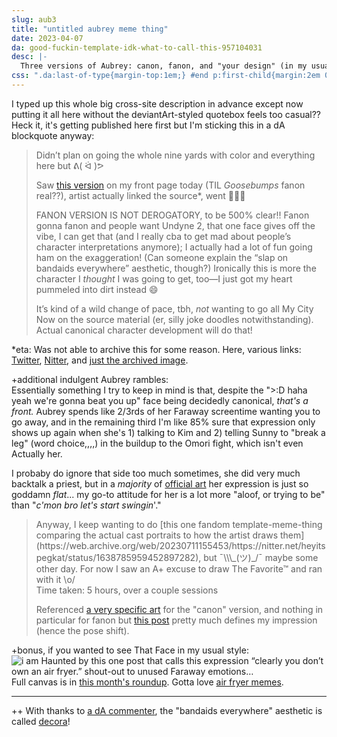 ```yaml
---
slug: aub3
title: "untitled aubrey meme thing"
date: 2023-04-07
da: good-fuckin-template-idk-what-to-call-this-957104031
desc: |-
  Three versions of Aubrey: canon, fanon, and "your design" (in my usual style).
css: ".da:last-of-type{margin-top:1em;} #end p:first-child{margin:2em 0 -.5em;} #a-info img{display:inline-block; margin:.25em 0;} .da+p{margin-top:-.5em; font-size:.9em;}"
---
```

I typed up this whole big cross-site description in advance except now putting it all here without the deviantArt-styled quotebox feels too casual?? Heck it, it's getting published here first but I'm sticking this in a dA blockquote anyway:

<blockquote class="da" markdown="1">
Didn’t plan on going the whole nine yards with color and everything here but ᕕ(&nbsp;ᐛ&nbsp;)ᕗ

Saw [this version](https://www.deviantart.com/gloomyteeth/art/Canon-vs-Fanon-trend-956812908) on my front page today (TIL <i>Goosebumps</i> fanon real??), artist actually linked the source\*, went 👀👀👀

<em style="text-transform:uppercase;font-style:normal;">Fanon version is not derogatory</em>, to be 500% clear!! Fanon gonna fanon and people want Undyne&nbsp;2, that one face gives off the vibe, I can get that (and I really cba to get mad about people’s character interpretations anymore); I actually had a lot of fun going ham on the exaggeration! (Can someone explain the “slap on bandaids everywhere” aesthetic, though?) Ironically this is more the character I <em>thought</em> I was going to get, too—I just got my heart pummeled into dirt instead 😄

It’s kind of a wild change of pace, tbh, <em>not</em> wanting to go all My City Now on the source material (er, silly joke doodles notwithstanding). Actual canonical character development will do that!
</blockquote>

\*eta: Was not able to archive this for some reason. Here, various links: [Twitter](https://twitter.com/SunnyDionysus/status/1638988357286916096), [Nitter](https://nitter.net/SunnyDionysus/status/1638988357286916096), and [just the archived image](https://web.archive.org/web/*/https://nitter.net/pic/orig/media%2FFr7bG2nX0BI1Lw4.png).

+additional indulgent Aubrey rambles:  
Essentially something I try to keep in mind is that, despite the ">:D haha yeah we're gonna beat you up" face being decidedly canonical, *that's a front.* Aubrey spends like 2/3rds of her Faraway screentime wanting you to go away, and in the remaining third I'm like 85% sure that expression only shows up again when she's 1)&nbsp;talking to Kim and 2)&nbsp;telling Sunny to "break a leg" (word choice,,,,) in the buildup to the Omori fight, which isn't even Actually her.

I probaby do ignore that side too much sometimes, she did very much backtalk a priest, but in a *majority* of [official art](https://omori.fandom.com/wiki/AUBREY#ARTWORK) her expression is just so goddamn *flat*... my go-to attitude for her is a lot more "aloof, or trying to be" than "<i class="omo">c'mon bro let's start swingin</i>'."

<blockquote class="da" markdown="1">
Anyway, I keep wanting to do [this one fandom template-meme-thing comparing the actual cast portraits to how the artist draws them](https://web.archive.org/web/20230711155453/https://nitter.net/heyitspegkat/status/1638785959452897282), but ¯\\\_(ツ)_/¯ maybe some other day. For now I saw an A+ excuse to draw The Favorite™ and ran with it \o/

<div id="end" markdown="1">
Time taken: 5 hours, over a couple sessions  

Referenced [a very specific art](https://omori.fandom.com/wiki/AUBREY?file=Aubrey_intro.png) for the "canon" version, and nothing in particular for fanon but <a href="https://www.tumblr.com/mozzaremi/682400492510461952/auby-scale-where-does-your-auby-fall-under">this post</a> pretty much defines my impression (hence the pose shift).
</div></blockquote>

+bonus, if you wanted to see That Face in my usual style:
<img src="{%include url.html%}/assets/img/misc/clearly.png" alt="i am Haunted by this one post that calls this expression “clearly you don’t own an air fryer.” shout-out to unused Faraway emotions…"/>
Full canvas is in [this month's roundup](roundup-2023-04). Gotta love [air fryer memes](https://lastvalyrian.tumblr.com/post/659127293895114752).

----

++ With thanks to [a dA commenter](https://www.deviantart.com/comments/1/957104031/5051427687), the "bandaids everywhere" aesthetic is called [decora](https://aesthetics.fandom.com/wiki/Decora)!